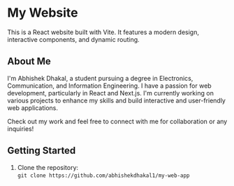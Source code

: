 # My Website

This is a React website built with Vite. It features a modern design, interactive components, and dynamic routing.
 ## About Me

I'm Abhishek Dhakal, a student pursuing a degree in Electronics, Communication, and Information Engineering. I have a passion for web development, particularly in React and Next.js. I'm currently working on various projects to enhance my skills and build interactive and user-friendly web applications.

Check out my work and feel free to connect with me for collaboration or any inquiries!

## Getting Started

1. Clone the repository:  
   `git clone https://github.com/abhishekdhakal1/my-web-app`
